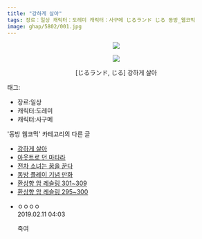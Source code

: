 ```yaml
---
title: "강하게 살아"
tags: 장르：일상 캐릭터：도레미 캐릭터：사구메 じるランド じる 동방_웹코믹
image: ghap/5802/001.jpg
---
```

<div class="article">
<p style="text-align: center; clear: none; float: none;"><img src="{{ site.nasurl }}/ghap/5802/001.jpg"/></p>
<p style="text-align: center; clear: none; float: none;"><img src="{{ site.nasurl }}/ghap/5802/002.jpg"/></p>
<p style="text-align: center; clear: none; float: none;">[じるランド, じる] 강하게 살아</p>
</div><div class="tagTrail">
<p>태그: </p>
<ul>
<li>장르:일상</li>
<li>캐릭터:도레미</li>
<li>캐릭터:사구메</li>
</ul>
</div><div class="another">
<p>'동방 웹코믹' 카테고리의 다른 글</p>
<ul>
<li><a href="/2019-02-11-ghap_5802">강하게 살아</a></li>
<li><a href="/2019-02-11-ghap_5795">아웃트로 던 마타라</a></li>
<li><a href="/2019-02-10-ghap_5779">전차 소녀는 꿈을 꾼다</a></li>
<li><a href="/2019-02-08-ghap_5774">동방 플레이 기념 만화</a></li>
<li><a href="/2019-02-06-ghap_5759">환상향 암 레슬링 301~309</a></li>
<li><a href="/2019-02-06-ghap_5758">환상향 암 레슬링 295~300</a></li>
</ul>
</div><div class="comment">
<ul>
<li class="cb_thumb_off" id="comment15432619">
<div class="cb_comment_area">
<div class="cb_info_area">
<div class="cb_section">
<span class="cb_nick_name">ㅇㅇㅇㅇ</span>
</div>
<div class="cb_section">
<span class="cb_date">2019.02.11 04:03 </span>
</div>
</div>
<div class="cb_dsc_comment">
<p class="cb_dsc">
											죽여
										</p>
</div>
</div></li>
</ul>
</div>